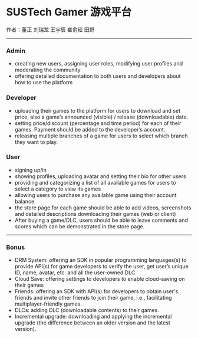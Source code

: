 # SUSTech Gamer 游戏平台

作者：董正 刘瑞龙 王宇辰 崔俞崧 田野

---

### Admin

* creating new users, assigning user roles, modifying user profiles and moderating the community
* offering detailed documentation to both users and developers about how to use the platform

### Developer

* uploading their games to the platform for users to download and set price, also a game’s announced (visible) / release (downloadable) date.
* setting price/discount (percentage and time period) for each of their games. Payment should be added to the developer’s account.
* releasing multiple branches of a game for users to select which branch they want to play.

### User

* signing up/in
* showing profiles, uploading avatar and setting their bio for other users
* providing and categorizing a list of all available games for users to select a category to view its games
* allowing users to purchase any available game using their account balance
* the store page for each game should be able to add videos, screenshots and detailed descriptions
downloading their games (web or client)
* After buying a game/DLC, users should be able to leave comments and scores which can be demonstrated in the store page.

---

### Bonus

* DRM System: offering an SDK in popular programming languages(s) to provide API(s) for game developers to verify the user, get user’s unique ID, name, avatar, etc. and all the user-owned DLC
* Cloud Save: offering settings to developers to enable cloud-saving on their games
* Friends: offering an SDK with API(s) for developers to obtain user's friends and invite other friends to join their game, i.e., facilitating multiplayer-friendly games.
* DLCs: adding DLC (downloadable contents) to their games.
* Incremental upgrade: downloading and applying the incremental upgrade (the difference between an older version and the latest version).